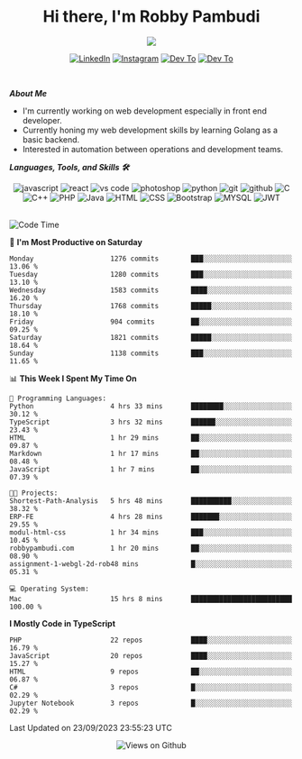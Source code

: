 <div align="center">
   <h1>Hi there, I'm Robby Pambudi </h1>

<img src="https://pronoun.cyou/x/y?subject=He&object=Him&height=20"> 
</div>

<p align='center'>
   <a href="https://www.linkedin.com/in/robbypambudi" target="_blank"><img src="https://img.shields.io/badge/LinkedIn-0077B5?style=for-the-badge&logo=linkedin&logoColor=white" alt="LinkedIn"></a>
   <a href="https://www.instagram.com/robbypambudi" target="_blank"><img src="https://img.shields.io/badge/Instagram-E4405F?style=for-the-badge&logo=instagram&logoColor=white" alt="Instagram"></a>
   <a href="https://dev.to/robbypambudi" target="_blank"><img src="https://img.shields.io/badge/dev.to-0A0A0A?style=for-the-badge&logo=dev.to&logoColor=white" alt="Dev To"></a>
   <a href="https://www.facebook.com/robbyulungpambudi" target="_blank"><img src="https://img.shields.io/badge/Facebook-1877F2?style=for-the-badge&logo=facebook&logoColor=white" alt="Dev To"></a>

</p> <p>
<br>
   
***About Me***
   
- I'm currently working on web development especially in front end developer.
- Currently honing my web development skills by learning Golang as a basic backend.
- Interested in automation between operations and development teams.
 
   
***Languages, Tools, and Skills 🛠***

   <div align="center">
   <img src="https://img.shields.io/badge/JavaScript-F7DF1E?style=for-the-badge&logo=javascript&logoColor=black" alt="javascript" />
      <img src="https://img.shields.io/badge/React-61DAFB?style=for-the-badge&logo=react&logoColor=black" alt="react" />
      <img src="https://img.shields.io/badge/vs%20code-007ACC?style=for-the-badge&logo=visual%20studio%20code&logoColor=white" alt="vs code" />
      <img src="https://img.shields.io/badge/adobe%20photoshop-31A8FF?style=for-the-badge&logo=adobe%20photoshop&logoColor=white" alt="photoshop" />
      <img src="https://img.shields.io/badge/python-3776AB?style=for-the-badge&logo=python&logoColor=white" alt="python" />
      <img src="https://img.shields.io/badge/Git-F05032?style=for-the-badge&logo=git&logoColor=white" alt="git" />
      <img src="https://img.shields.io/badge/GitHub-100000?style=for-the-badge&logo=github&logoColor=white" alt="github" />
      <img src="https://img.shields.io/badge/c-%2300599C.svg?style=for-the-badge&logo=c&logoColor=white" alt="C" />
      <img src="https://img.shields.io/badge/c++-%2300599C.svg?style=for-the-badge&logo=c%2B%2B&logoColor=white" alt="C++" />   
      <img src="https://img.shields.io/badge/PHP-777BB4?style=for-the-badge&logo=php&logoColor=white" alt="PHP" />
      <img src="https://img.shields.io/badge/Java-ED8B00?style=for-the-badge&logo=java&logoColor=white" alt="Java"/>
      <img src="https://img.shields.io/badge/HTML5-E34F26?style=for-the-badge&logo=html5&logoColor=white" alt="HTML" />
      <img src="https://img.shields.io/badge/CSS-239120?&style=for-the-badge&logo=css3&logoColor=white" alt ="CSS" />
      <img src="https://img.shields.io/badge/Bootstrap-563D7C?style=for-the-badge&logo=bootstrap&logoColor=white" alt="Bootstrap" />
      <img src="https://img.shields.io/badge/MySQL-00000F?style=for-the-badge&logo=mysql&logoColor=white" alt="MYSQL" />
      <img src="https://img.shields.io/badge/json%20web%20tokens-323330?style=for-the-badge&logo=json-web-tokens&logoColor=pink" alt="JWT" />
      
   </div><br>
   
<!--START_SECTION:waka-->
![Code Time](http://img.shields.io/badge/Code%20Time-1%2C091%20hrs%2023%20mins-blue)

📅 **I'm Most Productive on Saturday** 

```text
Monday                   1276 commits        ███░░░░░░░░░░░░░░░░░░░░░░   13.06 % 
Tuesday                  1280 commits        ███░░░░░░░░░░░░░░░░░░░░░░   13.10 % 
Wednesday                1583 commits        ████░░░░░░░░░░░░░░░░░░░░░   16.20 % 
Thursday                 1768 commits        █████░░░░░░░░░░░░░░░░░░░░   18.10 % 
Friday                   904 commits         ██░░░░░░░░░░░░░░░░░░░░░░░   09.25 % 
Saturday                 1821 commits        █████░░░░░░░░░░░░░░░░░░░░   18.64 % 
Sunday                   1138 commits        ███░░░░░░░░░░░░░░░░░░░░░░   11.65 % 
```


📊 **This Week I Spent My Time On** 

```text
💬 Programming Languages: 
Python                   4 hrs 33 mins       ████████░░░░░░░░░░░░░░░░░   30.12 % 
TypeScript               3 hrs 32 mins       ██████░░░░░░░░░░░░░░░░░░░   23.43 % 
HTML                     1 hr 29 mins        ██░░░░░░░░░░░░░░░░░░░░░░░   09.87 % 
Markdown                 1 hr 17 mins        ██░░░░░░░░░░░░░░░░░░░░░░░   08.48 % 
JavaScript               1 hr 7 mins         ██░░░░░░░░░░░░░░░░░░░░░░░   07.39 % 

🐱‍💻 Projects: 
Shortest-Path-Analysis   5 hrs 48 mins       ██████████░░░░░░░░░░░░░░░   38.32 % 
ERP-FE                   4 hrs 28 mins       ███████░░░░░░░░░░░░░░░░░░   29.55 % 
modul-html-css           1 hr 34 mins        ███░░░░░░░░░░░░░░░░░░░░░░   10.45 % 
robbypambudi.com         1 hr 20 mins        ██░░░░░░░░░░░░░░░░░░░░░░░   08.90 % 
assignment-1-webgl-2d-rob48 mins             █░░░░░░░░░░░░░░░░░░░░░░░░   05.31 % 

💻 Operating System: 
Mac                      15 hrs 8 mins       █████████████████████████   100.00 % 
```

**I Mostly Code in TypeScript** 

```text
PHP                      22 repos            ████░░░░░░░░░░░░░░░░░░░░░   16.79 % 
JavaScript               20 repos            ████░░░░░░░░░░░░░░░░░░░░░   15.27 % 
HTML                     9 repos             ██░░░░░░░░░░░░░░░░░░░░░░░   06.87 % 
C#                       3 repos             █░░░░░░░░░░░░░░░░░░░░░░░░   02.29 % 
Jupyter Notebook         3 repos             █░░░░░░░░░░░░░░░░░░░░░░░░   02.29 % 
```




 Last Updated on 23/09/2023 23:55:23 UTC
<!--END_SECTION:waka-->

<div align="center">
<img src="https://komarev.com/ghpvc/?username=robbypambudi&color=green" alt="Views on Github" />
</div>


